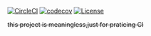 [![CircleCI](https://circleci.com/gh/circleci/circleci-docs.svg?style=svg)](https://circleci.com/gh/fluid-cloudnative/fluid)
[![codecov](https://codecov.io/gh/fluid-cloudnative/fluid/branch/master/graph/badge.svg)](https://codecov.io/gh/fluid-cloudnative/fluid)
[![License](https://img.shields.io/badge/License-Apache%202.0-blue.svg)](https://opensource.org/licenses/Apache-2.0)


 
 ~~this project is meaningless,just for praticing CI~~
